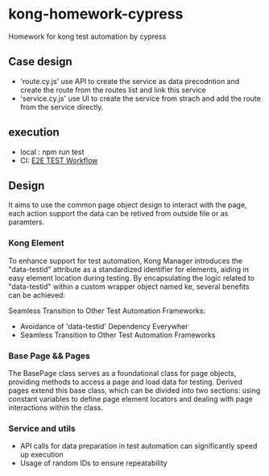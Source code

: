 # kong-homework-cypress
Homework for kong test automation by cypress

## Case design
- 'route.cy.js' use API to create the service as data precodntion and create the route from the routes list and link this service
- 'service.cy.js' use UI to create the service from strach and add the route from the service directly.

## execution
- local : npm run test
- CI:  [E2E TEST Workflow](https://github.com/icelandld815/kong-homework-cypress/actions/workflows/main.yml)

## Design
It aims to use the common page object design to interact with the page, each action support the data can be retived from outside file or as paramters.

### Kong Element
To enhance support for test automation, Kong Manager introduces the "data-testid" attribute as a standardized identifier for elements, aiding in easy element location during testing. By encapsulating the logic related to "data-testid" within a custom wrapper object named ke, several benefits can be achieved:

Seamless Transition to Other Test Automation Frameworks:
- Avoidance of 'data-testid' Dependency Everywher
- Seamless Transition to Other Test Automation Frameworks

### Base Page && Pages
The BasePage class serves as a foundational class for page objects, providing methods to access a page and load data for testing. Derived pages extend this base class, which can be divided into two sections: using constant variables to define page element locators and dealing with page interactions within the class.

### Service and utils
- API calls for data preparation in test automation can significantly speed up execution
- Usage of random IDs to ensure repeatability

